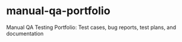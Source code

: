 # manual-qa-portfolio
Manual QA Testing Portfolio: Test cases, bug reports, test plans, and documentation
